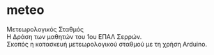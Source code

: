 # meteo
Μετεωρολογικός Σταθμός<br>
Η Δράση των μαθητών του 1ου ΕΠΑΛ Σερρών.<br>
Σκοπός η κατασκευή μετεωρολογικού σταθμού με τη χρήση Arduino.<br>
